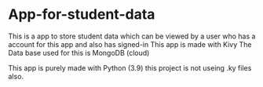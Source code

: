 # App-for-student-data
This is a app to store student data which can be viewed by a user who has a account for this app and also has signed-in 
This app is made with Kivy 
The Data base used for this is MongoDB (cloud)

This app is purely made with Python (3.9)
this project is not useing .ky files also.


